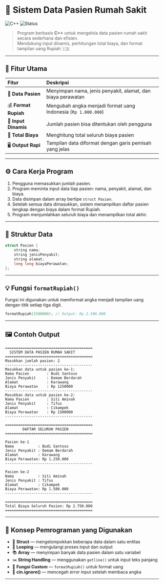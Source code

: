 # 🏥 Sistem Data Pasien Rumah Sakit  
![C++](https://img.shields.io/badge/Language-C++-00599C?logo=c%2B%2B&logoColor=white)
![Status](https://img.shields.io/badge/Status-Stable-brightgreen)

> Program berbasis **C++** untuk mengelola data pasien rumah sakit secara sederhana dan efisien.  
> Mendukung input dinamis, perhitungan total biaya, dan format tampilan uang Rupiah 🇮🇩  

---

## 🚀 Fitur Utama

| Fitur | Deskripsi |
|:------|:-----------|
| 🧾 **Data Pasien** | Menyimpan nama, jenis penyakit, alamat, dan biaya perawatan |
| 💰 **Format Rupiah** | Mengubah angka menjadi format uang Indonesia (`Rp 1.000.000`) |
| 🔁 **Input Dinamis** | Jumlah pasien bisa ditentukan oleh pengguna |
| 🧮 **Total Biaya** | Menghitung total seluruh biaya pasien |
| 🖥️ **Output Rapi** | Tampilan data diformat dengan garis pemisah yang jelas |

---

## ⚙️ Cara Kerja Program
1. Pengguna memasukkan jumlah pasien.  
2. Program meminta input data tiap pasien: nama, penyakit, alamat, dan biaya.  
3. Data disimpan dalam array bertipe `struct Pasien`.  
4. Setelah semua data dimasukkan, sistem menampilkan daftar pasien lengkap dengan biaya dalam format Rupiah.  
5. Program menjumlahkan seluruh biaya dan menampilkan total akhir.

---

## 🧩 Struktur Data
```cpp
struct Pasien {
    string nama;
    string jenisPenyakit;
    string alamat;
    long long biayaPerawatan;
};
````

---

## 💡 Fungsi `formatRupiah()`

Fungsi ini digunakan untuk memformat angka menjadi tampilan uang dengan titik setiap tiga digit.

```cpp
formatRupiah(2500000); // Output: Rp 2.500.000
```

---

## 🖼️ Contoh Output

```
========================================
  SISTEM DATA PASIEN RUMAH SAKIT
========================================
Masukkan jumlah pasien: 2
----------------------------------------
Masukkan data untuk pasien ke-1:
Nama Pasien        : Budi Santoso
Jenis Penyakit     : Demam Berdarah
Alamat             : Karawang
Biaya Perawatan    : Rp 1250000
----------------------------------------
Masukkan data untuk pasien ke-2:
Nama Pasien        : Siti Aminah
Jenis Penyakit     : Tifus
Alamat             : Cikampek
Biaya Perawatan    : Rp 1500000
----------------------------------------

========================================
        DAFTAR SELURUH PASIEN
========================================

Pasien ke-1
Nama           : Budi Santoso
Jenis Penyakit : Demam Berdarah
Alamat         : Karawang
Biaya Perawatan: Rp 1.250.000
----------------------------------------

Pasien ke-2
Nama           : Siti Aminah
Jenis Penyakit : Tifus
Alamat         : Cikampek
Biaya Perawatan: Rp 1.500.000
----------------------------------------

========================================
Total Biaya Seluruh Pasien: Rp 2.750.000
========================================
```

---

## 🧠 Konsep Pemrograman yang Digunakan

* 🧱 **Struct** — mengelompokkan beberapa data dalam satu entitas
* 🔁 **Looping** — mengulangi proses input dan output
* 📚 **Array** — menyimpan banyak data pasien dalam satu variabel
* ✂️ **String Handling** — menggunakan `getline()` untuk input teks panjang
* 🧮 **Fungsi Custom** — `formatRupiah()` untuk format uang
* 🧼 **cin.ignore()** — mencegah error input setelah membaca angka

---